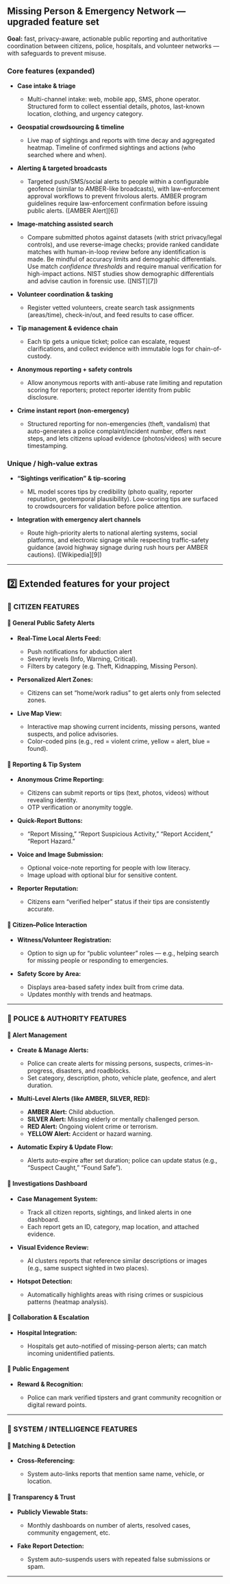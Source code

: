 ## Missing Person & Emergency Network — upgraded feature set

**Goal:** fast, privacy-aware, actionable public reporting and authoritative coordination between citizens, police, hospitals, and volunteer networks — with safeguards to prevent misuse.

### Core features (expanded)

- **Case intake & triage**

  - Multi-channel intake: web, mobile app, SMS, phone operator. Structured form to collect essential details, photos, last-known location, clothing, and urgency category.

- **Geospatial crowdsourcing & timeline**

  - Live map of sightings and reports with time decay and aggregated heatmap. Timeline of confirmed sightings and actions (who searched where and when).

- **Alerting & targeted broadcasts**

  - Targeted push/SMS/social alerts to people within a configurable geofence (similar to AMBER-like broadcasts), with law-enforcement approval workflows to prevent frivolous alerts. AMBER program guidelines require law-enforcement confirmation before issuing public alerts. ([AMBER Alert][6])

- **Image-matching assisted search**

  - Compare submitted photos against datasets (with strict privacy/legal controls), and use reverse-image checks; provide ranked candidate matches with human-in-loop review before any identification is made. Be mindful of accuracy limits and demographic differentials. Use match _confidence thresholds_ and require manual verification for high-impact actions. NIST studies show demographic differentials and advise caution in forensic use. ([NIST][7])

- **Volunteer coordination & tasking**

  - Register vetted volunteers, create search task assignments (areas/time), check-in/out, and feed results to case officer.

- **Tip management & evidence chain**

  - Each tip gets a unique ticket; police can escalate, request clarifications, and collect evidence with immutable logs for chain-of-custody.

- **Anonymous reporting + safety controls**

  - Allow anonymous reports with anti-abuse rate limiting and reputation scoring for reporters; protect reporter identity from public disclosure.

- **Crime instant report (non-emergency)**

  - Structured reporting for non-emergencies (theft, vandalism) that auto-generates a police complaint/incident number, offers next steps, and lets citizens upload evidence (photos/videos) with secure timestamping.

### Unique / high-value extras

- **“Sightings verification” & tip-scoring**

  - ML model scores tips by credibility (photo quality, reporter reputation, geotemporal plausibility). Low-scoring tips are surfaced to crowdsourcers for validation before police attention.

- **Integration with emergency alert channels**

  - Route high-priority alerts to national alerting systems, social platforms, and electronic signage while respecting traffic-safety guidance (avoid highway signage during rush hours per AMBER cautions). ([Wikipedia][9])

---

## 2️⃣ Extended features for your project

### 🧍 CITIZEN FEATURES

#### 🔹 General Public Safety Alerts

- **Real-Time Local Alerts Feed:**

  - Push notifications for abduction alert
  - Severity levels (Info, Warning, Critical).
  - Filters by category (e.g. Theft, Kidnapping, Missing Person).

- **Personalized Alert Zones:**

  - Citizens can set “home/work radius” to get alerts only from selected zones.

- **Live Map View:**

  - Interactive map showing current incidents, missing persons, wanted suspects, and police advisories.
  - Color-coded pins (e.g., red = violent crime, yellow = alert, blue = found).

#### 🔹 Reporting & Tip System

- **Anonymous Crime Reporting:**

  - Citizens can submit reports or tips (text, photos, videos) without revealing identity.
  - OTP verification or anonymity toggle.

- **Quick-Report Buttons:**

  - “Report Missing,” “Report Suspicious Activity,” “Report Accident,” “Report Hazard.”

- **Voice and Image Submission:**

  - Optional voice-note reporting for people with low literacy.
  - Image upload with optional blur for sensitive content.

- **Reporter Reputation:**

  - Citizens earn “verified helper” status if their tips are consistently accurate.

#### 🔹 Citizen–Police Interaction

- **Witness/Volunteer Registration:**

  - Option to sign up for “public volunteer” roles — e.g., helping search for missing people or responding to emergencies.

- **Safety Score by Area:**

  - Displays area-based safety index built from crime data.
  - Updates monthly with trends and heatmaps.

---

### 👮 POLICE & AUTHORITY FEATURES

#### 🔹 Alert Management

- **Create & Manage Alerts:**

  - Police can create alerts for missing persons, suspects, crimes-in-progress, disasters, and roadblocks.
  - Set category, description, photo, vehicle plate, geofence, and alert duration.

- **Multi-Level Alerts (like AMBER, SILVER, RED):**

  - **AMBER Alert:** Child abduction.
  - **SILVER Alert:** Missing elderly or mentally challenged person.
  - **RED Alert:** Ongoing violent crime or terrorism.
  - **YELLOW Alert:** Accident or hazard warning.

- **Automatic Expiry & Update Flow:**

  - Alerts auto-expire after set duration; police can update status (e.g., “Suspect Caught,” “Found Safe”).

#### 🔹 Investigations Dashboard

- **Case Management System:**

  - Track all citizen reports, sightings, and linked alerts in one dashboard.
  - Each report gets an ID, category, map location, and attached evidence.

- **Visual Evidence Review:**

  - AI clusters reports that reference similar descriptions or images (e.g., same suspect sighted in two places).

- **Hotspot Detection:**

  - Automatically highlights areas with rising crimes or suspicious patterns (heatmap analysis).

#### 🔹 Collaboration & Escalation

- **Hospital Integration:**

  - Hospitals get auto-notified of missing-person alerts; can match incoming unidentified patients.

#### 🔹 Public Engagement

- **Reward & Recognition:**

  - Police can mark verified tipsters and grant community recognition or digital reward points.

---

### 🤖 SYSTEM / INTELLIGENCE FEATURES

#### 🔹 Matching & Detection

- **Cross-Referencing:**

  - System auto-links reports that mention same name, vehicle, or location.

#### 🔹 Transparency & Trust

- **Publicly Viewable Stats:**

  - Monthly dashboards on number of alerts, resolved cases, community engagement, etc.

- **Fake Report Detection:**

  - System auto-suspends users with repeated false submissions or spam.

---

